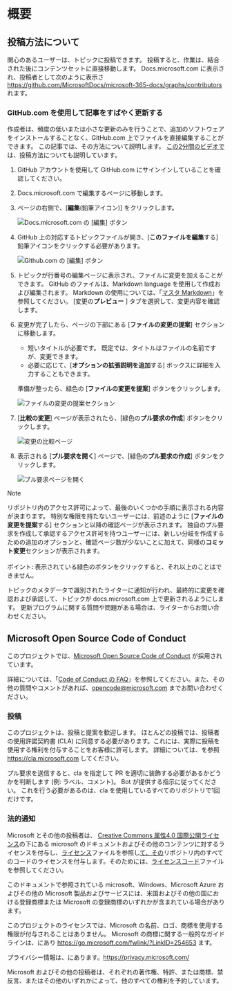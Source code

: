 # <a name="overview"></a>概要

## <a name="learn-how-to-contribute"></a>投稿方法について

関心のあるユーザーは、トピックに投稿できます。 投稿すると、作業は、結合された後にコンテンツセットに直接移動します。 Docs.microsoft.com に表示され、投稿者として次のように表示さ <https://github.com/MicrosoftDocs/microsoft-365-docs/graphs/contributors> れます。

### <a name="quickly-update-an-article-using-githubcom"></a>GitHub.com を使用して記事をすばやく更新する

作成者は、頻度の低いまたは小さな更新のみを行うことで、追加のソフトウェアをインストールすることなく、GitHub.com 上でファイルを直接編集することができます。 この記事では、その方法について説明します。 [この2分間のビデオで](https://www.microsoft.com/videoplayer/embed/RE1XQTG)は、投稿方法についても説明しています。

1. GitHub アカウントを使用して GitHub.com にサインインしていることを確認してください。
2. Docs.microsoft.com で編集するページに移動します。
3. ページの右側で、[**編集**(鉛筆アイコン)] をクリックします。

   ![Docs.microsoft.com の [編集] ボタン](microsoft-365/media/quick-update-edit.png)

4. GitHub 上の対応するトピックファイルが開き、[**このファイルを編集**する] 鉛筆アイコンをクリックする必要があります。

   ![Github.com の [編集] ボタン](microsoft-365/media/quick-update-github.png)

5. トピックが行番号の編集ページに表示され、ファイルに変更を加えることができます。 GitHub のファイルは、Markdown language を使用して作成および編集されます。 Markdown の使用については、「[マスタ Markdown](https://guides.github.com/features/mastering-markdown/)」を参照してください。 [変更の**プレビュー** ] タブを選択して、変更内容を確認します。

6. 変更が完了したら、ページの下部にある [**ファイルの変更の提案**] セクションに移動します。

   - 短いタイトルが必要です。 既定では、タイトルはファイルの名前ですが、変更できます。
   - 必要に応じて、[**オプションの拡張説明を追加**する] ボックスに詳細を入力することもできます。

   準備が整ったら、緑色の [**ファイルの変更を提案**] ボタンをクリックします。

   ![ファイルの変更の提案セクション](microsoft-365/media/propose-file-change.png)

7. [**比較の変更**] ページが表示されたら、[緑色の**プル要求の作成**] ボタンをクリックします。

   ![変更の比較ページ](microsoft-365/media/comparing-changes-page.png)

8. 表示される [**プル要求を開く**] ページで、[緑色の**プル要求の作成**] ボタンをクリックします。

   ![プル要求ページを開く](microsoft-365/media/open-a-pull-request-page.png)

> [!NOTE]
> リポジトリ内のアクセス許可によって、最後のいくつかの手順に表示される内容が決まります。 特別な権限を持たないユーザーには、前述のように [**ファイルの変更を提案**する] セクションと以降の確認ページが表示されます。 独自のプル要求を作成して承認するアクセス許可を持つユーザーには、新しい分岐を作成するための追加のオプションと、確認ページ数が少ないことに加えて、同様の**コミット変更**セクションが表示されます。<br/><br/>ポイント: 表示されている緑色のボタンをクリックすると、それ以上のことはできません。

トピックのメタデータで識別されたライターに通知が行われ、最終的に変更を確認および承認して、トピックが docs.microsoft.com 上で更新されるようにします。 更新プログラムに関する質問や問題がある場合は、ライターからお問い合わせください。

## <a name="microsoft-open-source-code-of-conduct"></a>Microsoft Open Source Code of Conduct

このプロジェクトでは、[Microsoft Open Source Code of Conduct](https://opensource.microsoft.com/codeofconduct/) が採用されています。

詳細については、「[Code of Conduct の FAQ](https://opensource.microsoft.com/codeofconduct/faq/)」を参照してください。また、その他の質問やコメントがあれば、[opencode@microsoft.com](mailto:opencode@microsoft.com) までお問い合わせください。

### <a name="contributing"></a>投稿

このプロジェクトは、投稿と提案を歓迎します。  ほとんどの投稿では、投稿者の使用許諾契約書 (CLA) に同意する必要があります。これには、実際に投稿を使用する権利を付与することをお客様に許可します。 詳細については、を参照 <https://cla.microsoft.com> してください。

プル要求を送信すると、cla を指定して PR を適切に装飾する必要があるかどうかを判断します (例: ラベル、コメント)。 Bot が提供する指示に従ってください。 これを行う必要があるのは、cla を使用しているすべてのリポジトリで1回だけです。

### <a name="legal-notices"></a>法的通知

Microsoft とその他の投稿者は、 [Creative Commons 属性4.0 国際公開ライセンス](https://creativecommons.org/licenses/by/4.0/legalcode)の下にある microsoft のドキュメントおよびその他のコンテンツに対するライセンスを付与し、[ライセンス](LICENSE)ファイルを参照し[て、その](https://opensource.org/licenses/MIT)リポジトリ内のすべてのコードのライセンスを付与します。そのためには、[ライセンスコード](LICENSE-CODE)ファイルを参照してください。

このドキュメントで参照されている microsoft、Windows、Microsoft Azure およびその他の Microsoft 製品およびサービスには、米国およびその他の国における登録商標または Microsoft の登録商標のいずれかが含まれている場合があります。

このプロジェクトのライセンスでは、Microsoft の名前、ロゴ、商標を使用する権限が付与されることはありません。 Microsoft の商標に関する一般的なガイドラインは、にあり <https://go.microsoft.com/fwlink/?LinkID=254653> ます。

プライバシー情報は、にあります。<https://privacy.microsoft.com/>

Microsoft およびその他の投稿者は、それぞれの著作権、特許、または商標、禁反言、またはその他のいずれかによって、他のすべての権利を予約しています。
